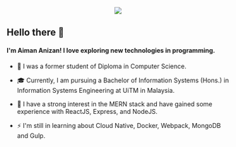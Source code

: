   <p align="center">
    <img src="https://github-readme-stats.vercel.app/api?username=AimanAnizan56&count_private=true&show_icons=true&theme=tokyonight">
  </p>

## Hello there 👋

#### I'm Aiman Anizan! I love exploring new technologies in programming.

- 📜 I was a former student of Diploma in Computer Science.

- 🎓 Currently, I am pursuing a Bachelor of Information Systems (Hons.) in Information Systems Engineering at UiTM in Malaysia.

- 🌱 I have a strong interest in the MERN stack and have gained some experience with ReactJS, Express, and NodeJS.

- ⚡ I'm still in learning about Cloud Native, Docker, Webpack, MongoDB and Gulp.
